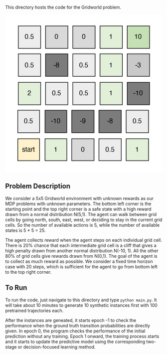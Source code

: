 This directory hosts the code for the Gridworld problem.

![alt text](https://github.com/guaguakai/decision-focused-RL/blob/main/figures/gridworld.gif?raw=true)

## Problem Description
We consider a 5x5 Gridworld environment with unknown rewards as our MDP problems with unknown parameters. The bottom left corner is the starting point and the top right corner is a safe state with a high reward drawn from a normal distribution N(5,1).
The agent can walk between grid cells by going north, south, east, west, or deciding to stay in the current grid cells.
So the number of available actions is 5, while the number of available states is 5 * 5 = 25.

The agent collects reward when the agent steps on each individual grid cell. There is 20% chance that each intermediate grid cell is a cliff that gives a high penalty drawn from another normal distribution N(-10, 1). All the other 80\% of grid cells give rewards drawn from N(0,1). The goal of the agent is to collect as much reward as possible. We consider a fixed time horizon case with 20 steps, which is sufficient for the agent to go from bottom left to the top right corner.

## To Run

To run the code, just navigate to this directory and type `python main.py`. It will take about 10 minutes to generate 10 synthetic instances first with 100 pretrained trajectories each.


After the instances are geneated, it starts epoch -1 to check the performance when the ground truth transition probabilities are directly given.
In epoch 0, the program checks the performance of the initial prediction without any training.
Epoch 1 onward, the training process starts and it starts to update the predictive model using the corresponding two-stage or decision-focused learning method.
